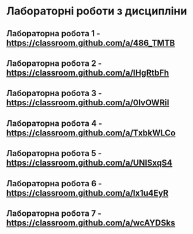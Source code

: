 # Лабораторні роботи з дисципліни

## Лабораторна робота 1 - https://classroom.github.com/a/486_TMTB
## Лабораторна робота 2 - https://classroom.github.com/a/IHgRtbFh
## Лабораторна робота 3 - https://classroom.github.com/a/0lvOWRiI
## Лабораторна робота 4 - https://classroom.github.com/a/TxbkWLCo
## Лабораторна робота 5 - https://classroom.github.com/a/UNISxqS4
## Лабораторна робота 6 - https://classroom.github.com/a/lx1u4EyR
## Лабораторна робота 7 - https://classroom.github.com/a/wcAYDSks

